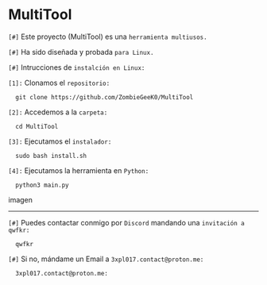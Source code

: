 # MultiTool

`[#]` Este proyecto (MultiTool) es una `herramienta multiusos.`

`[#]` Ha sido diseñada y probada `para Linux.`

`[#]` Intrucciones de `instalción en Linux:`

`[1]:` Clonamos el `repositorio:`

      git clone https://github.com/ZombieGeeK0/MultiTool
`[2]:` Accedemos a la `carpeta:`

      cd MultiTool
`[3]:` Ejecutamos el `instalador:`

      sudo bash install.sh
`[4]:` Ejecutamos la herramienta en `Python:`

      python3 main.py

imagen

<hr>

`[#]` Puedes contactar conmigo por `Discord` mandando una `invitación a qwfkr:`

      qwfkr
`[#]` Si no, mándame un Email a `3xpl017.contact@proton.me:`

      3xpl017.contact@proton.me:
